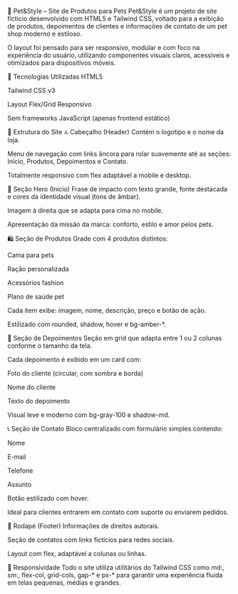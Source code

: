 🐾 Pet&Style – Site de Produtos para Pets
Pet&Style é um projeto de site fictício desenvolvido com HTML5 e Tailwind CSS, voltado para a exibição de produtos, depoimentos de clientes e informações de contato de um pet shop moderno e estiloso.

O layout foi pensado para ser responsivo, modular e com foco na experiência do usuário, utilizando componentes visuais claros, acessíveis e otimizados para dispositivos móveis.

🔧 Tecnologias Utilizadas
HTML5

Tailwind CSS v3

Layout Flex/Grid Responsivo

Sem frameworks JavaScript (apenas frontend estático)

🧱 Estrutura do Site
🔝 Cabeçalho (Header)
Contém o logotipo e o nome da loja.

Menu de navegação com links âncora para rolar suavemente até as seções: Início, Produtos, Depoimentos e Contato.

Totalmente responsivo com flex adaptável a mobile e desktop.

🐶 Seção Hero (Início)
Frase de impacto com texto grande, fonte destacada e cores da identidade visual (tons de âmbar).

Imagem à direita que se adapta para cima no mobile.

Apresentação da missão da marca: conforto, estilo e amor pelos pets.

🛍️ Seção de Produtos
Grade com 4 produtos distintos:

Cama para pets

Ração personalizada

Acessórios fashion

Plano de saúde pet

Cada item exibe: imagem, nome, descrição, preço e botão de ação.

Estilizado com rounded, shadow, hover e bg-amber-*.

💬 Seção de Depoimentos
Seção em grid que adapta entre 1 ou 2 colunas conforme o tamanho da tela.

Cada depoimento é exibido em um card com:

Foto do cliente (circular, com sombra e borda)

Nome do cliente

Texto do depoimento

Visual leve e moderno com bg-gray-100 e shadow-md.

📞 Seção de Contato
Bloco centralizado com formulário simples contendo:

Nome

E-mail

Telefone

Assunto

Botão estilizado com hover.

Ideal para clientes entrarem em contato com suporte ou enviarem pedidos.

👣 Rodapé (Footer)
Informações de direitos autorais.

Seção de contatos com links fictícios para redes sociais.

Layout com flex, adaptável a colunas ou linhas.

📱 Responsividade
Todo o site utiliza utilitários do Tailwind CSS como md:, sm:, flex-col, grid-cols, gap-* e px-* para garantir uma experiência fluida em telas pequenas, médias e grandes.
